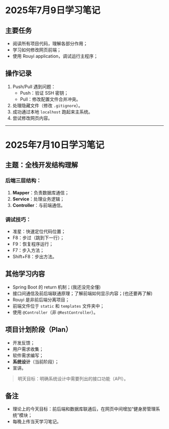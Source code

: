 # 2025年7月9日学习笔记

## 主要任务
- 阅读所有项目代码，理解各部分作用；
- 学习如何修改网页前端；
- 使用 Rouyi application，调试运行主程序；

## 操作记录
1. Push/Pull 遇到问题：
    - Push：验证 SSH 密钥；
    - Pull：修改配置文件合并冲突。
2. 处理隐藏文件（修改 `.gitignore`）。
3. 成功通过本地 `localhost` 跑起来主系统。
4. 尝试修改网页内容。

---

# 2025年7月10日学习笔记

## 主题：全栈开发结构理解

### 后端三层结构：
1. **Mapper**：负责数据库通信；
2. **Service**：处理业务逻辑；
3. **Controller**：与前端通信。

### 调试技巧：
- 准星：快速定位代码位置；
- F8：步过（跳到下一行）；
- F9：恢复程序运行；
- F7：步入方法；
- Shift+F8：步出方法。

## 其他学习内容
- Spring Boot 的 return 机制；(我还没完全懂)
- 接口间通信及前后端联通原理；了解前端如何显示内容；(也还要再了解)
- Rouyi 是非前后端分离项目；
- 前端文件位于 `static` 和 `templates` 文件夹中；
- 使用 `@Controller`（非 `@RestController`）。

## 项目计划阶段（Plan）
- 开发反馈；
- 用户需求收集；
- 软件需求编写；
- **系统设计**（当前阶段）；
- 宣讲。

> 明天目标：明确系统设计中需要列出的接口功能（API）。

## 备注
- 理论上的今天目标：前后端和数据库联通后，在网页中间增加“健身房管理系统”模块；
- 每晚上传当天学习笔记。

